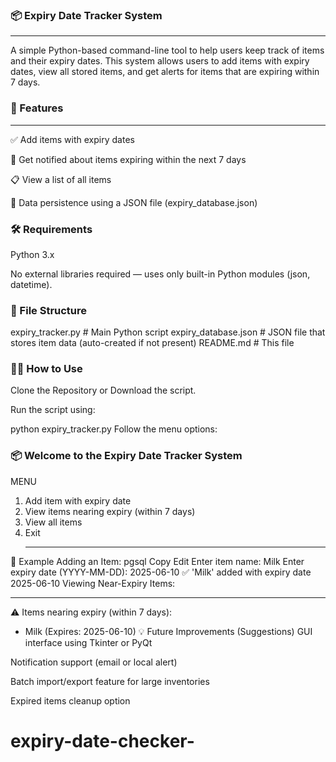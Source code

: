   ### 📦 Expiry Date Tracker System
 ___
 
 A simple Python-based command-line tool to help users keep track of items and their expiry dates. This system allows users to add items with expiry dates, view all stored items, and get alerts for items that are expiring within 7 days.

### 🚀 Features
___
✅ Add items with expiry dates

🔔 Get notified about items expiring within the next 7 days

📋 View a list of all items

💾 Data persistence using a JSON file (expiry_database.json)

### 🛠️ Requirements
Python 3.x

No external libraries required — uses only built-in Python modules (json, datetime).

### 📁 File Structure

expiry_tracker.py          # Main Python script
expiry_database.json       # JSON file that stores item data (auto-created if not present)
README.md                  # This file

### 🧑‍💻 How to Use
Clone the Repository or Download the script.

Run the script using:


python expiry_tracker.py
Follow the menu options:


### 📦 Welcome to the Expiry Date Tracker System
MENU
1. Add item with expiry date
2. View items nearing expiry (within 7 days)
3. View all items
4. Exit
   ____
🧾 Example
Adding an Item:
pgsql
Copy
Edit
Enter item name: Milk
Enter expiry date (YYYY-MM-DD): 2025-06-10
✅ 'Milk' added with expiry date 2025-06-10
Viewing Near-Expiry Items:
 ___
⚠ Items nearing expiry (within 7 days):
- Milk (Expires: 2025-06-10)
💡 Future Improvements (Suggestions)
GUI interface using Tkinter or PyQt

Notification support (email or local alert)

Batch import/export feature for large inventories

Expired items cleanup option


# expiry-date-checker-
